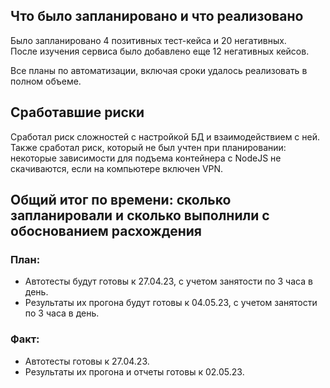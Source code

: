 ## Что было запланировано и что реализовано

Было запланировано 4 позитивных тест-кейса и 20 негативных.   
После изучения сервиса было добавлено еще 12 негативных кейсов.

Все планы по автоматизации, включая сроки удалось реализовать в полном объеме. 

## Сработавшие риски

Сработал риск сложностей с настройкой БД и взаимодействием с ней.   
Также сработал риск, который не был учтен при планировании: некоторые зависимости для подъема контейнера с NodeJS не скачиваются, если на компьютере включен VPN. 

## Общий итог по времени: сколько запланировали и сколько выполнили с обоснованием расхождения

### План:
- Автотесты будут готовы к 27.04.23, с учетом занятости по 3 часа в день.
- Результаты их прогона будут готовы к 04.05.23, с учетом занятости по 3 часа в день.
### Факт:
- Автотесты готовы к 27.04.23.
- Результаты их прогона и отчеты готовы к 02.05.23.
